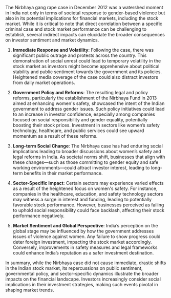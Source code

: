 The Nirbhaya gang rape case in December 2012 was a watershed moment in India not only in terms of societal response to gender-based violence but also in its potential implications for financial markets, including the stock market. While it is critical to note that direct correlation between a specific criminal case and stock market performance can be challenging to establish, several indirect impacts can elucidate the broader consequences on investor sentiment and market dynamics.

1. **Immediate Response and Volatility**: Following the case, there was significant public outrage and protests across the country. This demonstration of social unrest could lead to temporary volatility in the stock market as investors might become apprehensive about political stability and public sentiment towards the government and its policies. Heightened media coverage of the case could also distract investors from daily market operations.

2. **Government Policy and Reforms**: The resulting legal and policy reforms, particularly the establishment of the Nirbhaya Fund in 2013 aimed at enhancing women's safety, showcased the intent of the Indian government to address gender issues. Such policy initiatives could lead to an increase in investor confidence, especially among companies focused on social responsibility and gender equality, potentially boosting their stock prices. Investment in sectors like women’s safety technology, healthcare, and public services could see upward momentum as a result of these reforms.

3. **Long-term Social Change**: The Nirbhaya case has had enduring social implications leading to broader discussions about women’s safety and legal reforms in India. As societal norms shift, businesses that align with these changes—such as those committing to gender equity and safe working environments—could attract investor interest, leading to long-term benefits in their market performance.

4. **Sector-Specific Impact**: Certain sectors may experience varied effects as a result of the heightened focus on women's safety. For instance, companies in the healthcare, education, and safety technology sectors may witness a surge in interest and funding, leading to potentially favorable stock performance. However, businesses perceived as failing to uphold social responsibility could face backlash, affecting their stock performance negatively.

5. **Market Sentiment and Global Perspective**: India’s perception on the global stage may be influenced by how the government addresses issues of violence against women. Any failure to show progress could deter foreign investment, impacting the stock market accordingly. Conversely, improvements in safety measures and legal frameworks could enhance India’s reputation as a safer investment destination.

In summary, while the Nirbhaya case did not cause immediate, drastic shifts in the Indian stock market, its repercussions on public sentiment, governmental policy, and sector-specific dynamics illustrate the broader impacts on the financial landscape. Investors increasingly consider social implications in their investment strategies, making such events pivotal in shaping market trends.